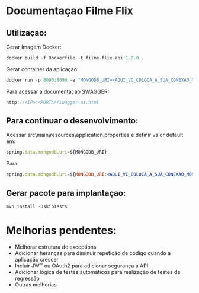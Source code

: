 # Documentaçao Filme Flix

## Utilizaçao:

Gerar Imagem Docker:

```jsx
docker build -f Dockerfile -t filme-flix-api:1.0.0 .
```

Gerar container da aplicaçao:

```jsx
docker run -p 8090:8090 -e "MONGODB_URI=<AQUI_VC_COLOCA_A_SUA_CONEXAO_MONGODB>" filme-flix-api:1.0.0
```

Para acessar a documentaçao SWAGGER:

```jsx
http://<IP>:<PORTA>/swagger-ui.html
```

## Para continuar o desenvolvimento:

Acessar src\main\resources\application.properties e definir valor default em:

```jsx
spring.data.mongodb.uri=${MONGODB_URI}
```

Para:

```jsx
spring.data.mongodb.uri=${MONGODB_URI:<AQUI_VC_COLOCA_A_SUA_CONEXAO_MONGODB>}
```

## Gerar pacote para implantaçao:

```jsx
mvn install -DskipTests
```

# Melhorias pendentes:

- Melhorar estrutura de exceptions
- Adicionar heranças para diminuir repetição de codigo quando a aplicação crescer
- Incluir JWT ou OAuth2 para adicionar segurança a API
- Adicionar lógica de testes automáticos para realização de testes de regressão
- Outras melhorias
